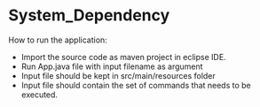 # System_Dependency

How to run the application:
- Import the source code as maven project in eclipse IDE.
- Run App.java file with input filename as argument
- Input file should be kept in src/main/resources folder
- Input file should contain the set of commands that needs to be executed.
